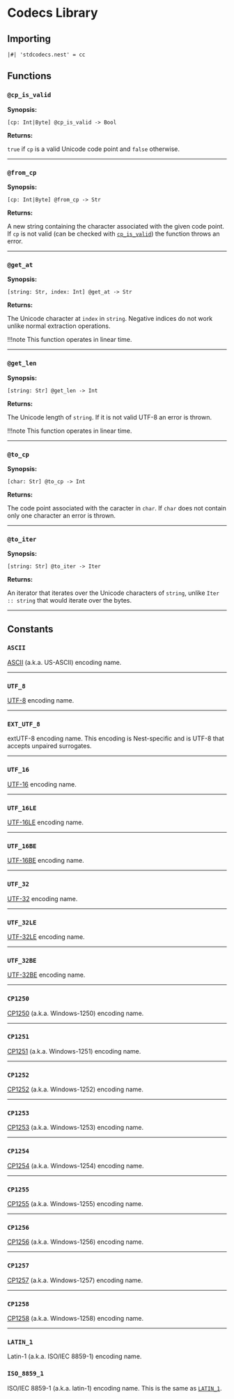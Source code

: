 # Codecs Library

## Importing

```nest
|#| 'stdcodecs.nest' = cc
```

## Functions

### `@cp_is_valid`

**Synopsis:**

`[cp: Int|Byte] @cp_is_valid -> Bool`

**Returns:**

`true` if `cp` is a valid Unicode code point and `false` otherwise.

---

### `@from_cp`

**Synopsis:**

`[cp: Int|Byte] @from_cp -> Str`

**Returns:**

A new string containing the character associated with the given code point. If
`cp` is not valid (can be checked with
[`cp_is_valid`](codecs_library.md#cp_is_valid)) the function throws an error.

---

### `@get_at`

**Synopsis:**

`[string: Str, index: Int] @get_at -> Str`

**Returns:**

The Unicode character at `index` in `string`. Negative indices do not
work unlike normal extraction operations.

!!!note
    This function operates in linear time.

---

### `@get_len`

**Synopsis:**

`[string: Str] @get_len -> Int`

**Returns:**

The Unicode length of `string`. If it is not valid UTF-8 an error is thrown.

!!!note
    This function operates in linear time.

---

### `@to_cp`

**Synopsis:**

`[char: Str] @to_cp -> Int`

**Returns:**

The code point associated with the caracter in `char`. If `char` does not
contain only one character an error is thrown.

---

### `@to_iter`

**Synopsis:**

`[string: Str] @to_iter -> Iter`

**Returns:**

An iterator that iterates over the Unicode characters of `string`, unlike
`Iter :: string` that would iterate over the bytes.

---

## Constants

### `ASCII`

[ASCII](https://en.wikipedia.org/wiki/ASCII) (a.k.a. US-ASCII) encoding name.

---

### `UTF_8`

[UTF-8](https://en.wikipedia.org/wiki/UTF-8) encoding name.

---

### `EXT_UTF_8`

extUTF-8 encoding name. This encoding is Nest-specific and is UTF-8 that
accepts unpaired surrogates.

---

### `UTF_16`

[UTF-16](https://en.wikipedia.org/wiki/UTF-16) encoding name.

---

### `UTF_16LE`

[UTF-16LE](https://en.wikipedia.org/wiki/UTF-16#Byte-order_encoding_schemes)
encoding name.

---

### `UTF_16BE`

[UTF-16BE](https://en.wikipedia.org/wiki/UTF-16#Byte-order_encoding_schemes)
encoding name.

---

### `UTF_32`

[UTF-32](https://en.wikipedia.org/wiki/UTF-32) encoding name.

---

### `UTF_32LE`

[UTF-32LE](https://en.wikipedia.org/wiki/UTF-32) encoding name.

---

### `UTF_32BE`

[UTF-32BE](https://en.wikipedia.org/wiki/UTF-32) encoding name.

---

### `CP1250`

[CP1250](https://en.wikipedia.org/wiki/Windows-1250) (a.k.a. Windows-1250)
encoding name.

---

### `CP1251`

[CP1251](https://en.wikipedia.org/wiki/Windows-1251) (a.k.a. Windows-1251)
encoding name.

---

### `CP1252`

[CP1252](https://en.wikipedia.org/wiki/Windows-1252) (a.k.a. Windows-1252)
encoding name.

---

### `CP1253`

[CP1253](https://en.wikipedia.org/wiki/Windows-1253) (a.k.a. Windows-1253)
encoding name.

---

### `CP1254`

[CP1254](https://en.wikipedia.org/wiki/Windows-1254) (a.k.a. Windows-1254)
encoding name.

---

### `CP1255`

[CP1255](https://en.wikipedia.org/wiki/Windows-12505) (a.k.a. Windows-1255)
encoding name.

---

### `CP1256`

[CP1256](https://en.wikipedia.org/wiki/Windows-1256) (a.k.a. Windows-1256)
encoding name.

---

### `CP1257`

[CP1257](https://en.wikipedia.org/wiki/Windows-1257) (a.k.a. Windows-1257)
encoding name.

---

### `CP1258`

[CP1258](https://en.wikipedia.org/wiki/Windows-1258) (a.k.a. Windows-1258)
encoding name.

---

### `LATIN_1`

Latin-1 (a.k.a. ISO/IEC 8859-1) encoding name.

### `ISO_8859_1`

ISO/IEC 8859-1 (a.k.a. latin-1) encoding name. This is the same as
[`LATIN_1`](codecs_library.md#latin_1).
